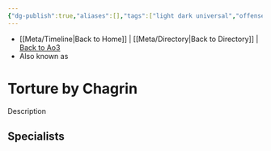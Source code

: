 ```yaml
---
{"dg-publish":true,"aliases":[],"tags":["light dark universal","offense defense utility","control sense alter","forcepower"],"permalink":"/force-abilities-force-phenomena/torture-by-chagrin/","dgPassFrontmatter":true}
---
```


- [[Meta/Timeline\|Back to Home]] | [[Meta/Directory\|Back to Directory]] | [Back to Ao3](https://archiveofourown.org/works/19334440/chapters/45992584)
- Also known as 

# Torture by Chagrin
Description

**Specialists**
- 